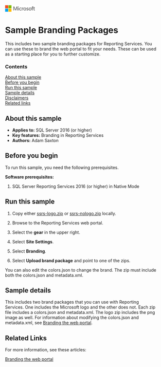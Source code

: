 ![](./media/solutions-microsoft-logo-small.png)
# Sample Branding Packages

This includes two sample branding packages for Reporting Services. You can use these to brand the web portal to fit your needs. These can be used as a starting place for you to further customize.

### Contents

[About this sample](#about-this-sample)<br/>
[Before you begin](#before-you-begin)<br/>
[Run this sample](#run-this-sample)<br/>
[Sample details](#sample-details)<br/>
[Disclaimers](#disclaimers)<br/>
[Related links](#related-links)<br/>


<a name=about-this-sample></a>

## About this sample

<!-- Delete the ones that don't apply -->
- **Applies to:** SQL Server 2016 (or higher)
- **Key features:** Branding in Reporting Services
- **Authors:** Adam Saxton

<a name=before-you-begin></a>

## Before you begin

To run this sample, you need the following prerequisites.

**Software prerequisites:**

1. SQL Server Reporting Services 2016 (or higher) in Native Mode

<a name=run-this-sample></a>

## Run this sample

<!-- Step by step instructions. Here's a few examples -->

1. Copy either [ssrs-logo.zip](ssrs-logo.zip) or [ssrs-nologo.zip](ssrs-nologo.zip) locally.

2. Browse to the Reporting Services web portal.

3. Select the **gear** in the upper right.

4. Select **Site Settings**.

5. Select **Branding**.

6. Select **Upload brand package** and point to one of the zips.

You can also edit the colors.json to change the brand. The zip must include both the colors.json and metadata.xml.

<a name=sample-details></a>

## Sample details

This includes two brand packages that you can use with Reporting Services. One includes the Microsoft logo and the other does not. Each zip file includes a colors.json and metadata.xml. The logo zip includes the png image as well. For information about modifying the colors.json and metadata.xml, see [Branding the web portal](https://msdn.microsoft.com/library/mt710551.aspx).

## Related Links
<!-- Links to more articles. Remember to delete "en-us" from the link path. -->

For more information, see these articles:

[Branding the web portal](https://msdn.microsoft.com/library/mt710551.aspx)
